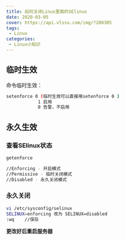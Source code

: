 ```yaml
---
title: 如何关闭Linux里面的SElinux
date: 2020-03-05
cover: https://api.vlssu.com/img/?200305
tags:
 - Linux
categories: 
 - Linux小知识
---
```


## 临时生效
命令临时生效：
```bash
setenforce 0 (临时生效可以直接用setenforce 0 )
            1 启用
            0 告警，不启用
```
## 永久生效
### 查看SElinux状态
```bash
getenforce

//Enforcing - 开启模式
//Permissive - 临时关闭模式
//Disabled - 永久关闭模式
```
### 永久关闭
```bash
vi /etc/sysconfig/selinux
SELINUX=enforcing 改为 SELINUX=disabled
:wq    //保存
```
**更改好后重启服务器**